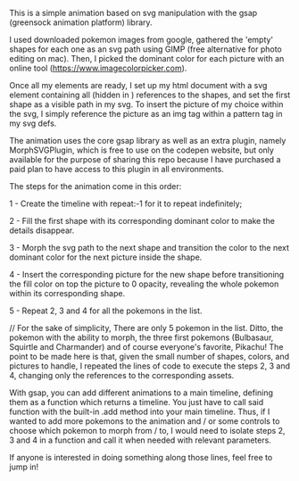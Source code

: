 This is a simple animation based on svg manipulation with the gsap (greensock animation platform) library. 

I used downloaded pokemon images from google, gathered the 'empty' shapes for each one as an svg path using GIMP (free alternative for photo editing on mac).
Then, I picked the dominant color for each picture with an online tool (https://www.imagecolorpicker.com).

Once all my elements are ready, I set up my html document with a svg element containing all (hidden in <defs>) references to the shapes, 
and set the first shape as a visible path in my svg. To insert the picture of my choice within the svg, I simply reference the picture as an img tag within a pattern tag 
in my svg defs.

The animation uses the core gsap library as well as an extra plugin, namely MorphSVGPlugin, which is free to use on the codepen website, but only available for the purpose of sharing this repo because I have purchased a paid plan to have access to this plugin in all environments.

The steps for the animation come in this order:

1 - Create the timeline with repeat:-1 for it to repeat indefinitely;

2 - Fill the first shape with its corresponding dominant color to make the details disappear.

3 - Morph the svg path to the next shape and transition the color to the next dominant color for the next picture inside the shape.

4 - Insert the corresponding picture for the new shape before transitioning the fill color on top the picture to 0 opacity,
revealing the whole pokemon within its corresponding shape.

5 - Repeat 2, 3 and 4 for all the pokemons in the list.

// For the sake of simplicity, There are only 5 pokemon in the list. Ditto, the pokemon with the ability to morph, 
the three first pokemons (Bulbasaur, Squirtle and Charmander) and of course everyone's favorite, Pikachu!
The point to be made here is that, given the small number of shapes, colors, and pictures to handle, I repeated the lines of code to execute the steps 2, 3 and 4,
changing only the references to the corresponding assets.

With gsap, you can add different animations to a main timeline, defining them as a function which returns a timeline. You just have to call said function with 
the built-in .add method into your main timeline. Thus, if I wanted to add more pokemons to the animation and / or some controls to choose which pokemon
to morph from / to, I would need to isolate steps 2, 3 and 4 in a function and call it when needed with relevant parameters.

If anyone is interested in doing something along those lines, feel free to jump in!


